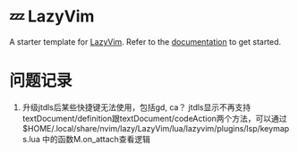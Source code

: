 # 💤 LazyVim

A starter template for [LazyVim](https://github.com/LazyVim/LazyVim).
Refer to the [documentation](https://lazyvim.github.io/installation) to get started.

# 问题记录
1. 升级jtdls后某些快捷键无法使用，包括gd, <leader>ca？
   jtdls显示不再支持textDocument/definition跟textDocument/codeAction两个方法，可以通过 $HOME/.local/share/nvim/lazy/LazyVim/lua/lazyvim/plugins/lsp/keymaps.lua 中的函数M.on_attach查看逻辑
